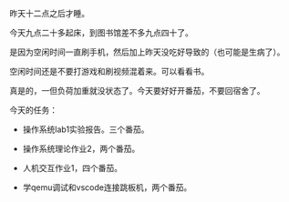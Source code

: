 昨天十二点之后才睡。

今天九点二十多起床，到图书馆差不多九点四十了。

是因为空闲时间一直刷手机，然后加上昨天没吃好导致的（也可能是生病了）。

空闲时间还是不要打游戏和刷视频混着来。可以看看书。

真是的，一但负荷加重就没状态了。今天要好好开番茄，不要回宿舍了。

今天的任务：

- 操作系统lab1实验报告。三个番茄。

- 操作系统理论作业2，两个番茄。

- 人机交互作业1，四个番茄。

- 学qemu调试和vscode连接跳板机，两个番茄。